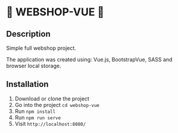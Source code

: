 # :shopping_cart: WEBSHOP-VUE :shopping_cart:

## Description
Simple full webshop project.

The application was created using: Vue.js, BootstrapVue, SASS and browser local storage.

## Installation
1. Download or clone the project
2. Go into the project `cd webshop-vue`
3. Run `npm install`
4. Run `npm run serve`
5. Visit `http://localhost:8080/`
